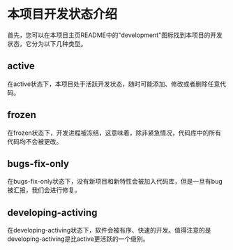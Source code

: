 # 本项目开发状态介绍
首先，您可以在本项目主页README中的"development"图标找到本项目的开发状态，它分为以下几种类型。

## active
在active状态下，本项目处于活跃开发状态，随时可能添加、修改或者删除任意代码。

## frozen
在frozen状态下，开发进程被冻结，这意味着，除非紧急情况，代码库中的所有代码均不会被更改。

## bugs-fix-only
在bugs-fix-only状态下，没有新项目和新特性会被加入代码库，但是一旦有bug被汇报，我们会进行修复。

## developing-activing
在developing-activing状态下，软件会被有序、快速的开发。值得注意的是developing-activing是比active更活跃的一个级别。
